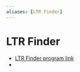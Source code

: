 ```yaml
---
aliases: [LTR Finder]
---
```

# LTR Finder

- [LTR Finder program link](https://www.ncbi.nlm.nih.gov/pmc/articles/PMC1933203/)
- 